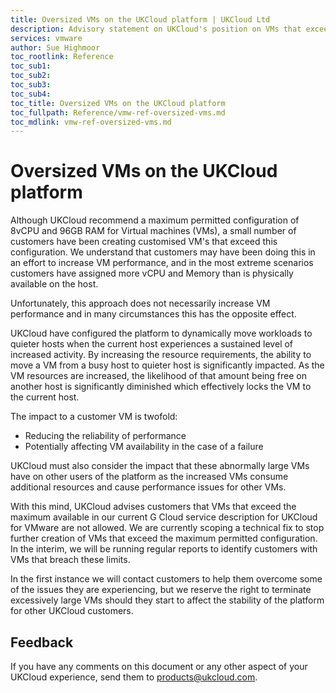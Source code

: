 ```yaml
---
title: Oversized VMs on the UKCloud platform | UKCloud Ltd
description: Advisory statement on UKCloud's position on VMs that exceed the maximum configuration advertised through the G Cloud framework
services: vmware
author: Sue Highmoor
toc_rootlink: Reference
toc_sub1: 
toc_sub2:
toc_sub3:
toc_sub4:
toc_title: Oversized VMs on the UKCloud platform
toc_fullpath: Reference/vmw-ref-oversized-vms.md
toc_mdlink: vmw-ref-oversized-vms.md
---
```


# Oversized VMs on the UKCloud platform

Although UKCloud recommend a maximum permitted configuration of 8vCPU and 96GB RAM for Virtual machines (VMs), a small number of customers have been creating customised VM's that exceed this configuration. We understand that customers may have been doing this in an effort to increase VM performance, and in the most extreme scenarios customers have assigned more vCPU and Memory than is physically available on the host.

Unfortunately, this approach does not necessarily increase VM performance and in many circumstances this has the opposite effect.

UKCloud have configured the platform to dynamically move workloads to quieter hosts when the current host experiences a sustained level of increased activity. By increasing the resource requirements, the ability to move a VM from a busy host to quieter host is significantly impacted. As the VM resources are increased, the likelihood of that amount being free on another host is significantly diminished which effectively locks the VM to the current host.

The impact to a customer VM is twofold:

- Reducing the reliability of performance
- Potentially affecting VM availability in the case of a failure

UKCloud must also consider the impact that these abnormally large VMs have on other users of the platform as the increased VMs consume additional resources and cause performance issues for other VMs.

With this mind, UKCloud advises customers that VMs that exceed the maximum available in our current G Cloud service description for UKCloud for VMware are not allowed. We are currently scoping a technical fix to stop further creation of VMs that exceed the maximum permitted configuration. In the interim, we will be running regular reports to identify customers with VMs that breach these limits.

In the first instance we will contact customers to help them overcome some of the issues they are experiencing, but we reserve the right to terminate excessively large VMs should they start to affect the stability of the platform for other UKCloud customers.

## Feedback

If you have any comments on this document or any other aspect of your UKCloud experience, send them to <products@ukcloud.com>.